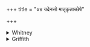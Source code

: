 +++
title = "०४ यदेनसो मातृकृताच्छेषे"

+++

<details><summary>Whitney</summary>

### Translation
4. In that thou art prostrate (*śī*) from sin that is mother-committed  
and that is father-committed, deliverance and etc. etc.

### Notes
Grohmann and Zimmer (p. 395) understand here 'sin committed against  
mother or father': doubtless wrong.
</details>

<details><summary>Griffith</summary>

If thou art lying there because of mother's or of father's sin, I with my voice declare to thee thy freedom and release there- from.
</details>
